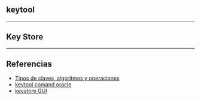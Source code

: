 ## keytool



---
## Key Store



---
## Referencias
+ [Tipos de claves, algoritmos y operaciones](https://learn.microsoft.com/es-es/azure/key-vault/keys/about-keys-details)
+ [keytool comand oracle](https://docs.oracle.com/javase/8/docs/technotes/tools/unix/keytool.html)
+ [keystore GUI](https://keystore-explorer.org/downloads.html) 